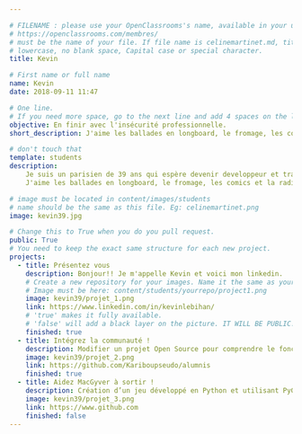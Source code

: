 ```yaml
---

# FILENAME : please use your OpenClassrooms's name, available in your url.
# https://openclassrooms.com/membres/
# must be the name of your file. If file name is celinemartinet.md, title is celinemartinet.
# lowercase, no blank space, Capital case or special character.
title: Kevin

# First name or full name
name: Kevin
date: 2018-09-11 11:47

# One line.
# If you need more space, go to the next line and add 4 spaces on the left, as in 'description'.
objective: En finir avec l'insécurité professionnelle.
short_description: J'aime les ballades en longboard, le fromage, les comics et la radio.

# don't touch that
template: students
description:
	Je suis un parisien de 39 ans qui espère devenir developpeur et travailler un maximum de chez lui.
	J'aime les ballades en longboard, le fromage, les comics et la radio.

# image must be located in content/images/students
# name should be the same as this file. Eg: celinemartinet.png
image: kevin39.jpg

# Change this to True when you do you pull request.
public: True
# You need to keep the exact same structure for each new project.
projects:
  - title: Présentez vous
    description: Bonjour!! Je m'appelle Kevin et voici mon linkedin.
    # Create a new repository for your images. Name it the same as your nickname and profile picture.
    # Image must be here: content/students/yourrepo/project1.png
    image: kevin39/projet_1.png
    link: https://www.linkedin.com/in/kevinlebihan/
    # 'true' makes it fully available.
    # 'false' will add a black layer on the picture. IT WILL BE PUBLIC!
    finished: true
  - title: Intégrez la communauté !
    description: Modifier un projet Open Source pour comprendre le fonctionnement de Git, de Github et des pull requests.
    image: kevin39/projet_2.png
    link: https://github.com/Kariboupseudo/alumnis
    finished: true
  - title: Aidez MacGyver à sortir !
    description: Création d’un jeu développé en Python et utilisant PyGame.
    image: kevin39/projet_3.png
    link: https://www.github.com
    finished: false
---
```

